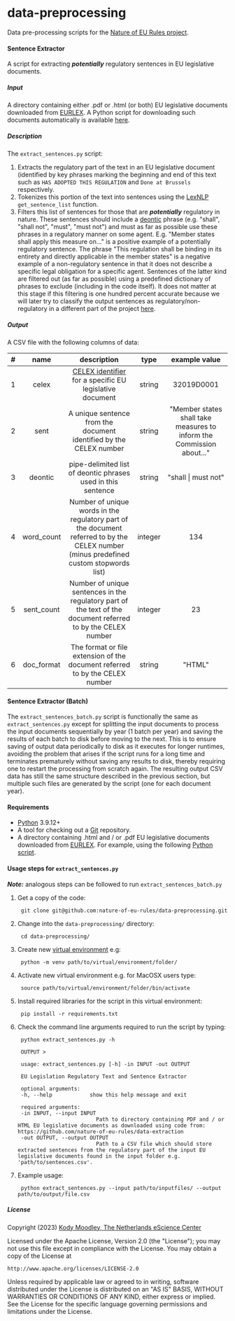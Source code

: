# data-preprocessing

Data pre-processing scripts for the [Nature of EU Rules project](https://research-software-directory.org/projects/the-nature-of-eu-rules-strict-and-detailed-or-lacking-bite).

#### Sentence Extractor

A script for extracting ***potentially*** regulatory sentences in EU legislative documents.

##### Input
 A directory containing either .pdf or .html (or both) EU legislative documents downloaded from [EURLEX](http://eur-lex.europa.eu/). A Python script for downloading such documents automatically is available [here](https://github.com/nature-of-eu-rules/data-extraction).
 
##### Description

The ```extract_sentences.py``` script:
 
 1. Extracts the regulatory part of the text in an EU legislative document (identified by key phrases marking the beginning and end of this text such as ```HAS ADOPTED THIS REGULATION``` and ```Done at Brussels``` respectively.
 2. Tokenizes this portion of the text into sentences using the [LexNLP](https://github.com/LexPredict/lexpredict-lexnlp) ```get_sentence_list``` function.
 3. Filters this list of sentences for those that are ***potentially*** regulatory in nature. These sentences should include a [deontic](https://www.rep.routledge.com/articles/thematic/deontic-modals/v-1) phrase (e.g. "shall", "shall not", "must", "must not") and must as far as possible use these phrases in a regulatory manner on some agent. E.g. "Member states shall apply this measure on..." is a positive example of a potentially regulatory sentence. The phrase "This regulation shall be binding in its entirety and directly applicable in the member states" is a negative example of a non-regulatory sentence in that it does not describe a specific legal obligation for a specific agent. Sentences of the latter kind are filtered out (as far as possible) using a predefined dictionary of phrases to exclude (including in the code itself). It does not matter at this stage if this filtering is one hundred percent accurate because we will later try to classify the output sentences as regulatory/non-regulatory in a different part of the project [here](https://github.com/nature-of-eu-rules/regulatory-statement-classification).

 ##### Output
 A CSV file with the following columns of data:

 | # | name | description | type | example value |
| :---: | :-------------: | :-------------: | :-------------: | :-------------: |
| 1 | celex  | [CELEX identifier]([CELEX](https://eur-lex.europa.eu/content/help/eurlex-content/celex-number.html)) for a specific EU legislative document | string  | 32019D0001
| 2 | sent | A unique sentence from the document identified by the CELEX number  | string | "Member states shall take measures to inform the Commission about..." |
| 3 | deontic | pipe-delimited list of deontic phrases used in this sentence  | string | "shall &#124; must not" |
| 4 | word_count | Number of unique words in the regulatory part of the document referred to by the CELEX number (minus predefined custom stopwords list)  | integer | 134 |
| 5 | sent_count | Number of unique sentences in the regulatory part of the text of the document referred to by the CELEX number | integer | 23 |
| 6 | doc_format | The format or file extension of the document referred to by the CELEX number | string | "HTML"|

#### Sentence Extractor (Batch)
The ```extract_sentences_batch.py``` script is functionally the same as ```extract_sentences.py``` except for splitting the input documents to process the input documents sequentially by year (1 batch per year) and saving the results of each batch to disk before moving to the next. This is to ensure saving of output data periodically to disk as it executes for longer runtimes, avoiding the problem that arises if the script runs for a long time and terminates prematurely without saving any results to disk, thereby requiring one to restart the processing from scratch again. The resulting output CSV data has still the same structure described in the previous section, but multiple such files are generated by the script (one for each document year).

#### Requirements
+ [Python](https://www.python.org/downloads/) 3.9.12+
+ A tool for checking out a [Git](http://git-scm.com/) repository.
+ A directory containing .html and / or .pdf EU legislative documents downloaded from [EURLEX](http://eur-lex.europa.eu/). For example, using the following [Python script](https://github.com/nature-of-eu-rules/data-extraction).

#### Usage steps for ```extract_sentences.py```

***Note:*** analogous steps can be followed to run ```extract_sentences_batch.py```

1. Get a copy of the code:

        git clone git@github.com:nature-of-eu-rules/data-preprocessing.git
    
2. Change into the `data-preprocessing/` directory:

        cd data-preprocessing/
    
3. Create new [virtual environment](https://docs.python.org/3/library/venv.html) e.g:

        python -m venv path/to/virtual/environment/folder/
       
4. Activate new virtual environment e.g. for MacOSX users type: 

        source path/to/virtual/environment/folder/bin/activate
        
5. Install required libraries for the script in this virtual environment:

        pip install -r requirements.txt

6. Check the command line arguments required to run the script by typing:

        python extract_sentences.py -h
        
        OUTPUT >
        
        usage: extract_sentences.py [-h] -in INPUT -out OUTPUT

        EU Legislation Regulatory Text and Sentence Extractor

        optional arguments:
        -h, --help            show this help message and exit

        required arguments:
        -in INPUT, --input INPUT
                                Path to directory containing PDF and / or HTML EU legislative documents as downloaded using code from: https://github.com/nature-of-eu-rules/data-extraction
        -out OUTPUT, --output OUTPUT
                                Path to a CSV file which should store extracted sentences from the regulatory part of the input EU legislative documents found in the input folder e.g. 'path/to/sentences.csv'.

7. Example usage: 

        python extract_sentences.py --input path/to/inputfiles/ --output path/to/output/file.csv
        

##### License

Copyright (2023) [Kody Moodley, The Netherlands eScience Center](https://www.esciencecenter.nl/team/dr-kody-moodley/)

Licensed under the Apache License, Version 2.0 (the "License");
you may not use this file except in compliance with the License.
You may obtain a copy of the License at

    http://www.apache.org/licenses/LICENSE-2.0

Unless required by applicable law or agreed to in writing, software
distributed under the License is distributed on an "AS IS" BASIS,
WITHOUT WARRANTIES OR CONDITIONS OF ANY KIND, either express or implied.
See the License for the specific language governing permissions and
limitations under the License.